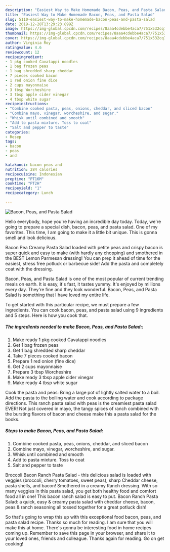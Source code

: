 ```yaml
---
description: "Easiest Way to Make Homemade Bacon, Peas, and Pasta Salad"
title: "Easiest Way to Make Homemade Bacon, Peas, and Pasta Salad"
slug: 5110-easiest-way-to-make-homemade-bacon-peas-and-pasta-salad
date: 2019-12-28T13:29:23.899Z
image: https://img-global.cpcdn.com/recipes/8aaa4cdebbe4aca7/751x532cq70/bacon-peas-and-pasta-salad-recipe-main-photo.jpg
thumbnail: https://img-global.cpcdn.com/recipes/8aaa4cdebbe4aca7/751x532cq70/bacon-peas-and-pasta-salad-recipe-main-photo.jpg
cover: https://img-global.cpcdn.com/recipes/8aaa4cdebbe4aca7/751x532cq70/bacon-peas-and-pasta-salad-recipe-main-photo.jpg
author: Virginia Roy
ratingvalue: 4.6
reviewcount: 12
recipeingredient:
- 1 pkg cooked Cavatappi noodles
- 1 bag frozen peas
- 1 bag shredded sharp cheddar
- 7 pieces cooked bacon
- 1 red onion fine dice
- 2 cups mayonnaise
- 3 tbsp Worcheshire
- 3 tbsp apple cider vinegar
- 4 tbsp white sugar
recipeinstructions:
- "Combine cooked pasta, peas, onions, cheddar, and sliced bacon"
- "Combine mayo, vinegar, worcheshire, and sugar."
- "Whisk until combined and smooth"
- "Add to pasta mixture. Toss to coat"
- "Salt and pepper to taste"
categories:
- Resep
tags:
- bacon
- peas
- and

katakunci: bacon peas and
nutrition: 284 calories
recipecuisine: Indonesian
preptime: "PT16M"
cooktime: "PT2H"
recipeyield: "1"
recipecategory: Lunch

---
```



![Bacon, Peas, and Pasta Salad](https://img-global.cpcdn.com/recipes/8aaa4cdebbe4aca7/751x532cq70/bacon-peas-and-pasta-salad-recipe-main-photo.jpg)

Hello everybody, hope you're having an incredible day today. Today, we're going to prepare a special dish, bacon, peas, and pasta salad. One of my favorites. This time, I am going to make it a little bit unique. This is gonna smell and look delicious.

Bacon Pea Creamy Pasta Salad loaded with petite peas and crispy bacon is super quick and easy to make (with hardly any chopping) and smothered in the BEST Lemon Parmesan dressing! You can prep it ahead of time for the easiest, stress free potluck or barbecue side! Add the pasta and completely coat with the dressing.

Bacon, Peas, and Pasta Salad is one of the most popular of current trending meals on earth. It is easy, it's fast, it tastes yummy. It's enjoyed by millions every day. They're fine and they look wonderful. Bacon, Peas, and Pasta Salad is something that I have loved my entire life.


To get started with this particular recipe, we must prepare a few ingredients. You can cook bacon, peas, and pasta salad using 9 ingredients and 5 steps. Here is how you cook that.

##### The ingredients needed to make Bacon, Peas, and Pasta Salad::

1. Make ready 1 pkg cooked Cavatappi noodles
1. Get 1 bag frozen peas
1. Get 1 bag shredded sharp cheddar
1. Take 7 pieces cooked bacon
1. Prepare 1 red onion (fine dice)
1. Get 2 cups mayonnaise
1. Prepare 3 tbsp Worcheshire
1. Make ready 3 tbsp apple cider vinegar
1. Make ready 4 tbsp white sugar


Cook the pasta and peas: Bring a large pot of lightly salted water to a boil. Add the pasta to the boiling water and cook according to package directions. This ranch pasta salad with peas is the creamiest pasta salad EVER! Not just covered in mayo, the tangy spices of ranch combined with the bursting flavors of bacon and cheese make this a pasta salad for the books. 

##### Steps to make Bacon, Peas, and Pasta Salad:

1. Combine cooked pasta, peas, onions, cheddar, and sliced bacon
1. Combine mayo, vinegar, worcheshire, and sugar.
1. Whisk until combined and smooth
1. Add to pasta mixture. Toss to coat
1. Salt and pepper to taste


Broccoli Bacon Ranch Pasta Salad - this delicious salad is loaded with veggies (broccoli, cherry tomatoes, sweet peas), sharp Cheddar cheese, pasta shells, and bacon! Smothered in a creamy Ranch dressing. With so many veggies in this pasta salad, you get both healthy food and comfort food all in one! This bacon ranch salad is easy to put. Bacon Ranch Pasta Salad: a quick, easy &amp; creamy pasta salad with cheddar cheese, bacon, peas &amp; ranch seasoning all tossed together for a great potluck dish! 

So that's going to wrap this up with this exceptional food bacon, peas, and pasta salad recipe. Thanks so much for reading. I am sure that you will make this at home. There's gonna be interesting food in home recipes coming up. Remember to save this page in your browser, and share it to your loved ones, friends and colleague. Thanks again for reading. Go on get cooking!
